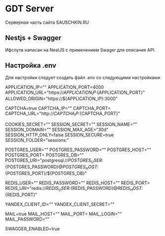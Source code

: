 # GDT Server

Серверная часть сайта SAUSCHKIN.RU

## Nestjs + Swagger

Ифслутв написан на NestJS с применением Swager для описания API.

## Настройка .env
Для настройки следует создать файл .env со следующими настройками

APPLICATION_IP=""
APPLICATION_PORT=4000
APPLICATION_URL="https://${APPLICATION_IP}:${APPLICATION_PORT}"
ALLOWED_ORIGIN="https://${APPLICATION_IP}:3000"

CAPTCHA=true
CAPTCHA_IP=""
CAPTCHA_PORT=
CAPTCHA_URL="http://${CAPTCHA_IP}:${CAPTCHA_PORT}"

COOKIES_SECRET=""
SESSION_SECRET=""
SESSION_NAME=""
SESSION_DOMAIN=""
SESSION_MAX_AGE="30d"
SESSION_HTTP_ONLY=false
SESSION_SECURE=true
SESSION_FOLDER="sessions:"

POSTGRES_USER=""
POSTGRES_PASSWORD=""
POSTGRES_HOST=""
POSTGRES_PORT=
POSTGRES_DB=""
POSTGRES_URI="postgresql://${POSTGRES_USER}:${POSTGRES_PASSWORD}@${POSTGRES_HOST}:${POSTGRES_PORT}/${POSTGRES_DB}"

REDIS_USER=""
REDIS_PASSWORD=""
REDIS_HOST=""
REDIS_PORT=
REDIS_URI="redis://${REDIS_USER}:${REDIS_PASSWORD}@${REDIS_HOST}:${REDIS_PORT}"

YANDEX_CLIENT_ID=""
YANDEX_CLIENT_SECRET=""

MAIL=true
MAIL_HOST=""
MAIL_PORT=
MAIL_LOGIN=""
MAIL_PASSWORD=""

SWAGGER_ENABLED=true